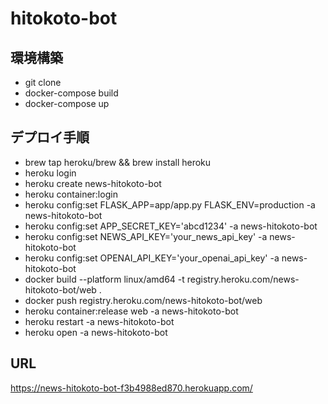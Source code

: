 # hitokoto-bot

## 環境構築
- git clone
- docker-compose build
- docker-compose up

## デプロイ手順
- brew tap heroku/brew && brew install heroku
- heroku login
- heroku create news-hitokoto-bot
- heroku container:login
- heroku config:set FLASK_APP=app/app.py FLASK_ENV=production -a news-hitokoto-bot
- heroku config:set APP_SECRET_KEY='abcd1234' -a news-hitokoto-bot
- heroku config:set NEWS_API_KEY='your_news_api_key' -a news-hitokoto-bot
- heroku config:set OPENAI_API_KEY='your_openai_api_key' -a news-hitokoto-bot
- docker build --platform linux/amd64 -t registry.heroku.com/news-hitokoto-bot/web .
- docker push registry.heroku.com/news-hitokoto-bot/web
- heroku container:release web -a news-hitokoto-bot
- heroku restart -a news-hitokoto-bot
- heroku open -a news-hitokoto-bot
  
## URL
https://news-hitokoto-bot-f3b4988ed870.herokuapp.com/
